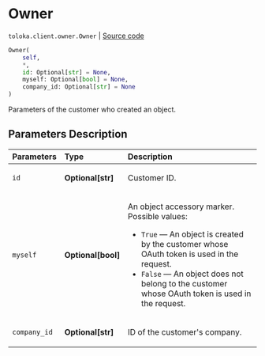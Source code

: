 # Owner
`toloka.client.owner.Owner` | [Source code](https://github.com/Toloka/toloka-kit/blob/v1.1.4/src/client/owner.py#L4)

```python
Owner(
    self,
    *,
    id: Optional[str] = None,
    myself: Optional[bool] = None,
    company_id: Optional[str] = None
)
```

Parameters of the customer who created an object.

## Parameters Description

| Parameters | Type | Description |
| :----------| :----| :-----------|
`id`|**Optional\[str\]**|<p>Customer ID.</p>
`myself`|**Optional\[bool\]**|<p>An object accessory marker. Possible values:</p> <ul> <li>`True` — An object is created by the customer whose OAuth token is used in the request.</li> <li>`False` — An object does not belong to the customer whose OAuth token is used in the request.</li> </ul>
`company_id`|**Optional\[str\]**|<p>ID of the customer&#x27;s company.</p>
